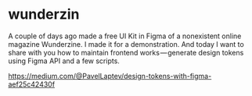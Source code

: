 # wunderzin

A couple of days ago made a free UI Kit in Figma of a nonexistent online magazine Wunderzine. I made it for a demonstration. And today I want to share with you how to maintain frontend works — generate design tokens using Figma API and a few scripts.

https://medium.com/@PavelLaptev/design-tokens-with-figma-aef25c42430f
